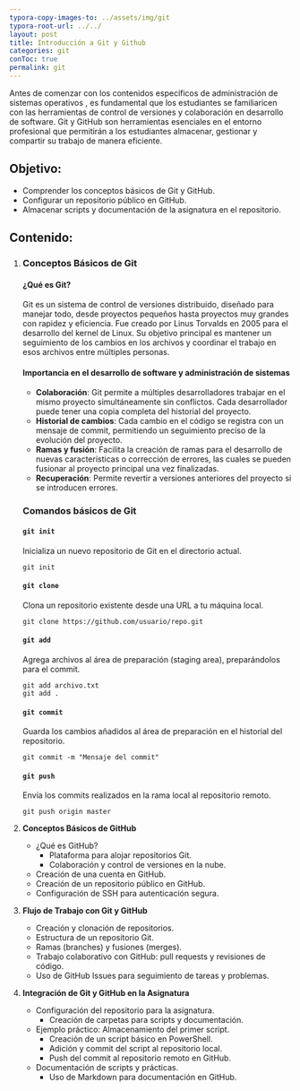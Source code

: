 ```yaml
---
typora-copy-images-to: ../assets/img/git
typora-root-url: ../../
layout: post
title: Introducción a Git y Github
categories: git
conToc: true
permalink: git
---
```


Antes de comenzar con los contenidos específicos de administración de sistemas operativos , es fundamental que los estudiantes se familiaricen con las herramientas de control de versiones y colaboración en desarrollo de software. Git y GitHub son herramientas esenciales en el entorno profesional que permitirán a los estudiantes almacenar, gestionar y compartir su trabajo de manera eficiente.

## Objetivo:

- Comprender los conceptos básicos de Git y GitHub.
- Configurar un repositorio público en GitHub.
- Almacenar scripts y documentación de la asignatura en el repositorio.

## Contenido:

1. ### **Conceptos Básicos de Git**

   #### ¿Qué es Git?

   Git es un sistema de control de versiones distribuido, diseñado para manejar todo, desde proyectos pequeños hasta proyectos muy grandes con rapidez y eficiencia. Fue creado por Linus Torvalds en 2005 para el desarrollo del kernel de Linux. Su objetivo principal es mantener un seguimiento de los cambios en los archivos y coordinar el trabajo en esos archivos entre múltiples personas.

   #### Importancia en el desarrollo de software y administración de sistemas

   - **Colaboración**: Git permite a múltiples desarrolladores trabajar en el mismo proyecto simultáneamente sin conflictos. Cada desarrollador puede tener una copia completa del historial del proyecto.
   - **Historial de cambios**: Cada cambio en el código se registra con un mensaje de commit, permitiendo un seguimiento preciso de la evolución del proyecto.
   - **Ramas y fusión**: Facilita la creación de ramas para el desarrollo de nuevas características o corrección de errores, las cuales se pueden fusionar al proyecto principal una vez finalizadas.
   - **Recuperación**: Permite revertir a versiones anteriores del proyecto si se introducen errores.

   ### Comandos básicos de Git

   #### `git init`

   Inicializa un nuevo repositorio de Git en el directorio actual.

   ```shell
   git init
   ```

   #### `git clone`

   Clona un repositorio existente desde una URL a tu máquina local.

   ```shell
   git clone https://github.com/usuario/repo.git
   ```

   #### `git add`

   Agrega archivos al área de preparación (staging area), preparándolos para el commit.

   ```shell
   git add archivo.txt
   git add .
   ```

   #### `git commit`

   Guarda los cambios añadidos al área de preparación en el historial del repositorio.

   ```shell
   git commit -m "Mensaje del commit"
   ```

   #### `git push`

   Envía los commits realizados en la rama local al repositorio remoto.

   ```
   git push origin master
   ```

   

2. **Conceptos Básicos de GitHub**

   - ¿Qué es GitHub?
     - Plataforma para alojar repositorios Git.
     - Colaboración y control de versiones en la nube.
   - Creación de una cuenta en GitHub.
   - Creación de un repositorio público en GitHub.
   - Configuración de SSH para autenticación segura.

3. **Flujo de Trabajo con Git y GitHub**
   - Creación y clonación de repositorios.
   - Estructura de un repositorio Git.
   - Ramas (branches) y fusiones (merges).
   - Trabajo colaborativo con GitHub: pull requests y revisiones de código.
   - Uso de GitHub Issues para seguimiento de tareas y problemas.

4. **Integración de Git y GitHub en la Asignatura**
   - Configuración del repositorio para la asignatura.
     - Creación de carpetas para scripts y documentación.
   - Ejemplo práctico: Almacenamiento del primer script.
     - Creación de un script básico en PowerShell.
     - Adición y commit del script al repositorio local.
     - Push del commit al repositorio remoto en GitHub.
   - Documentación de scripts y prácticas.
     - Uso de Markdown para documentación en GitHub.